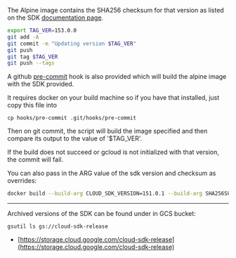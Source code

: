

The Alpine image contains the SHA256 checksum for that version as listed on the SDK [documentation page](https://cloud.google.com/sdk/downloads#versioned).

```bash
export TAG_VER=153.0.0
git add -A
git commit -m "Updating version $TAG_VER"
git push
git tag $TAG_VER
git push --tags
```

A github [pre-commit](hooks/pre-commit) hook is also provided which will build the alpine image with the SDK provided. 

It requires docker on your build machine so if you have that installed, just copy this file into 
```
cp hooks/pre-commit .git/hooks/pre-commit
```
Then on git commit, the script will build the image specified and then compare its output to the value of '$TAG_VER'.  

If the build does not succeed or gcloud is not initialized with that version, the commit will fail.

You can also pass in the ARG value of the sdk version and checksum as overrides:

```bash
docker build --build-arg CLOUD_SDK_VERSION=151.0.1 --build-arg SHA256SUM=26b84898bc7834664f02b713fd73c7787e62827d2d486f58314cdf1f6f6c56bb -t alpine_151 --no-cache .
```

---

Archived versions of the SDK can be found under in GCS bucket: 
```
gsutil ls gs://cloud-sdk-release
```
* [https://storage.cloud.google.com/cloud-sdk-release](https://storage.cloud.google.com/cloud-sdk-release)



